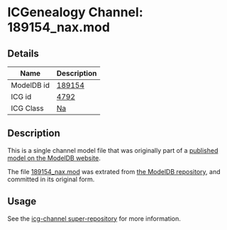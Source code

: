 # ICGenealogy Channel: 189154\_nax.mod

## Details

Name | Description
---- | -----------
ModelDB id | [189154](http://senselab.med.yale.edu/ModelDB/ShowModel.cshtml?model=189154)
ICG id | [4792](http://icg.neurotheory.ox.ac.uk/channels/2/4792)
ICG Class | [Na](http://icg.neurotheory.ox.ac.uk/channels/2)

## Description

This is a single channel model file that was originally part of a [published model on the ModelDB website](http://senselab.med.yale.edu/mModelDB/ShowModel.cshtml?model=189154).

The file [189154\_nax.mod](189154_nax.mod) was extrated from [the ModelDB repository](http://senselab.med.yale.edu/ModelDB/ShowModel.cshtml?model=189154), and committed in its original form.

## Usage

See the [icg-channel super-repository](https://github.com/icgenealogy/icg-channels) for more information.